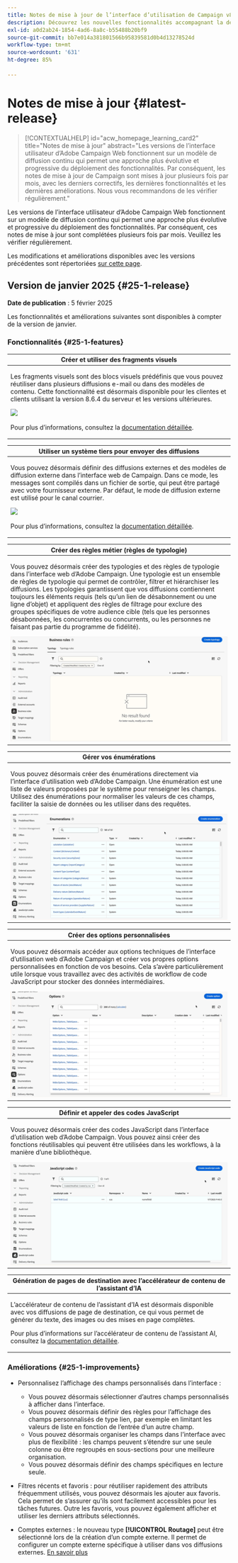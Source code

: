 ```yaml
---
title: Notes de mise à jour de l’interface d’utilisation de Campaign v8 Web
description: Découvrez les nouvelles fonctionnalités accompagnant la dernière version de l’interface d’utilisation de Campaign Web
exl-id: a0d2ab24-1854-4ad6-8a8c-b55488b20bf9
source-git-commit: bb7e014a381801566b95839581d0b4d13278524d
workflow-type: tm+mt
source-wordcount: '631'
ht-degree: 85%

---
```


# Notes de mise à jour {#latest-release}

>[!CONTEXTUALHELP]
>id="acw_homepage_learning_card2"
>title="Notes de mise à jour"
>abstract="Les versions de l’interface utilisateur d’Adobe Campaign Web fonctionnent sur un modèle de diffusion continu qui permet une approche plus évolutive et progressive du déploiement des fonctionnalités. Par conséquent, les notes de mise à jour de Campaign sont mises à jour plusieurs fois par mois, avec les derniers correctifs, les dernières fonctionnalités et les dernières améliorations. Nous vous recommandons de les vérifier régulièrement."

Les versions de l’interface utilisateur d’Adobe Campaign Web fonctionnent sur un modèle de diffusion continu qui permet une approche plus évolutive et progressive du déploiement des fonctionnalités. Par conséquent, ces notes de mise à jour sont complétées plusieurs fois par mois. Veuillez les vérifier régulièrement.

Les modifications et améliorations disponibles avec les versions précédentes sont répertoriées [sur cette page](release-notes-24.md).

## Version de janvier 2025 {#25-1-release}

**Date de publication** : 5 février 2025

Les fonctionnalités et améliorations suivantes sont disponibles à compter de la version de janvier.

### Fonctionnalités {#25-1-features}


<table>
<thead>
<tr>
<th><strong>Créer et utiliser des fragments visuels</strong><br/></th>
</tr>
</thead>
<tbody>
<tr>
<td>
<p>Les fragments visuels sont des blocs visuels prédéfinis que vous pouvez réutiliser dans plusieurs diffusions e-mail ou dans des modèles de contenu. Cette fonctionnalité est désormais disponible pour les clientes et clients utilisant la version 8.6.4 du serveur et les versions ultérieures.</p>
<img src="assets/do-not-localize/visual-fragment.gif">
<p>Pour plus d’informations, consultez la <a href="../content/use-visual-fragments.md">documentation détaillée</a>.</p>
</td>
</tr>
</tbody>
</table>

<table>
<thead>
<tr>
<th><strong>Utiliser un système tiers pour envoyer des diffusions</strong><br/></th>
</tr>
</thead>
<tbody>
<tr>
<td>
<p>Vous pouvez désormais définir des diffusions externes et des modèles de diffusion externe dans l’interface web de Campaign. Dans ce mode, les messages sont compilés dans un fichier de sortie, qui peut être partagé avec votre fournisseur externe. Par défaut, le mode de diffusion externe est utilisé pour le canal courrier.</p>
<img src="assets/do-not-localize/external-delivery.gif">
<p>Pour plus d’informations, consultez la <a href="../msg/send-external-deliveries.md">documentation détaillée</a>.</p>
</td>
</tr>
</tbody>
</table>

<table>
<thead>
<tr>
<th><strong>Créer des règles métier (règles de typologie)</strong><br/></th>
</tr>
</thead>
<tbody>
<tr>
<td>
<p>Vous pouvez désormais créer des typologies et des règles de typologie dans l’interface web d’Adobe Campaign. Une typologie est un ensemble de règles de typologie qui permet de contrôler, filtrer et hiérarchiser les diffusions. Les typologies garantissent que vos diffusions contiennent toujours les éléments requis (tels qu’un lien de désabonnement ou une ligne d’objet) et appliquent des règles de filtrage pour exclure des groupes spécifiques de votre audience cible (tels que les personnes désabonnées, les concurrentes ou concurrents, ou les personnes ne faisant pas partie du programme de fidélité).</p>
<img src="assets/do-not-localize/typology.gif">
<!--p>For more information, refer to the <a href="../administration/external-account.md">detailed documentation</a>.</p-->
</td>
</tr>
</tbody>
</table>

<table>
<thead>
<tr>
<th><strong>Gérer vos énumérations</strong><br/></th>
</tr>
</thead>
<tbody>
<tr>
<td>
<p>Vous pouvez désormais créer des énumérations directement via l’interface d’utilisation web d’Adobe Campaign. Une énumération est une liste de valeurs proposées par le système pour renseigner les champs. Utilisez des énumérations pour normaliser les valeurs de ces champs, faciliter la saisie de données ou les utiliser dans des requêtes.</p>
<img src="assets/do-not-localize/enumerations.gif">
<!--p>For more information, refer to the <a href="../administration/external-account.md">detailed documentation</a>.</p-->
</td>
</tr>
</tbody>
</table>

<table>
<thead>
<tr>
<th><strong>Créer des options personnalisées</strong><br/></th>
</tr>
</thead>
<tbody>
<tr>
<td>
<p>Vous pouvez désormais accéder aux options techniques de l’interface d’utilisation web d’Adobe Campaign et créer vos propres options personnalisées en fonction de vos besoins. Cela s’avère particulièrement utile lorsque vous travaillez avec des activités de workflow de code JavaScript pour stocker des données intermédiaires.</p>
<img src="assets/do-not-localize/options.gif">
<!--p>For more information, refer to the <a href="../administration/external-account.md">detailed documentation</a>.</p-->
</td>
</tr>
</tbody>
</table>


<table>
<thead>
<tr>
<th><strong>Définir et appeler des codes JavaScript</strong><br/></th>
</tr>
</thead>
<tbody>
<tr>
<td>
<p>Vous pouvez désormais créer des codes JavaScript dans l’interface d’utilisation web d’Adobe Campaign. Vous pouvez ainsi créer des fonctions réutilisables qui peuvent être utilisées dans les workflows, à la manière d’une bibliothèque.</p>
<img src="assets/do-not-localize/javascript.gif">
<!--p>For more information, refer to the <a href="../administration/external-account.md">detailed documentation</a>.</p-->
</td>
</tr>
</tbody>
</table>


<table>
<thead>
<tr>
<th><strong>Génération de pages de destination avec l’accélérateur de contenu de l’assistant d’IA</strong><br/></th>
</tr>
</thead>
<tbody>
<tr>
<td>
<p>L’accélérateur de contenu de l’assistant d’IA est désormais disponible avec vos diffusions de page de destination, ce qui vous permet de générer du texte, des images ou des mises en page complètes.</p>
<p>Pour plus d’informations sur l’accélérateur de contenu de l’assistant AI, consultez la <a href="../email/generative-gs.md">documentation détaillée</a>.</p>
</td>
</tr>
</tbody>
</table>




### Améliorations {#25-1-improvements}

* Personnalisez l’affichage des champs personnalisés dans l’interface :

   * Vous pouvez désormais sélectionner d’autres champs personnalisés à afficher dans l’interface.
   * Vous pouvez désormais définir des règles pour l’affichage des champs personnalisés de type lien, par exemple en limitant les valeurs de liste en fonction de l’entrée d’un autre champ.
   * Vous pouvez désormais organiser les champs dans l’interface avec plus de flexibilité : les champs peuvent s’étendre sur une seule colonne ou être regroupés en sous-sections pour une meilleure organisation.
   * Vous pouvez désormais définir des champs spécifiques en lecture seule.

* Filtres récents et favoris : pour réutiliser rapidement des attributs fréquemment utilisés, vous pouvez désormais les ajouter aux favoris. Cela permet de s’assurer qu’ils sont facilement accessibles pour les tâches futures. Outre les favoris, vous pouvez également afficher et utiliser les derniers attributs sélectionnés.

* Comptes externes : le nouveau type **[!UICONTROL Routage]** peut être sélectionné lors de la création d’un compte externe. Il permet de configurer un compte externe spécifique à utiliser dans vos diffusions externes. [En savoir plus](../administration/external-account.md#routing)